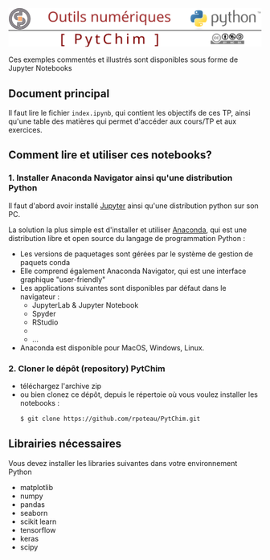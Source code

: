 <a name="top"></a>

[<img width="700px" src="./svg/logoReadme.svg"/>](#top)

Ces exemples commentés et illustrés sont disponibles sous forme de Jupyter Notebooks

## Document principal
Il faut lire le fichier `index.ipynb`, qui contient les objectifs de ces TP, ainsi qu'une table des matières qui permet d'accéder aux cours/TP et aux exercices.

## Comment lire et utiliser ces notebooks?

### 1. Installer Anaconda Navigator ainsi qu'une distribution Python 

Il faut d'abord avoir installé [Jupyter](https://jupyter.org/) ainsi qu'une distribution python sur son PC. 

La solution la plus simple est d'installer et utiliser [Anaconda](https://www.anaconda.com/), qui est une distribution libre et open source du langage de programmation Python :

* Les versions de paquetages sont gérées par le système de gestion de paquets conda
* Elle comprend également Anaconda Navigator, qui est une interface graphique "user-friendly"
* Les applications suivantes sont disponibles par défaut dans le navigateur :
    * JupyterLab & Jupyter Notebook
    * Spyder
    * RStudio
    *   
    * ...
* Anaconda est disponible pour MacOS, Windows, Linux.

### 2. Cloner le dépôt (repository) PytChim

* téléchargez l'archive zip
* ou bien clonez ce dépôt, depuis le répertoie où vous voulez installer les notebooks :
    ```bash
    $ git clone https://github.com/rpoteau/PytChim.git
    ```

## Librairies nécessaires
Vous devez installer les libraries suivantes dans votre environnement Python

- matplotlib
- numpy
- pandas
- seaborn
- scikit learn
- tensorflow
- keras
- scipy

